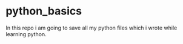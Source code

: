 # python_basics
In this repo i am going to save all my python files which i wrote while learning python.
